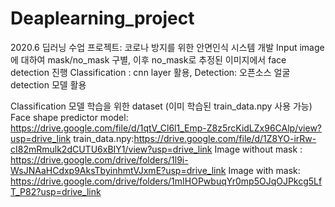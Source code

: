 # Deaplearning_project

2020.6 딥러닝 수업 프로젝트:
  코로나 방지를 위한 안면인식 시스템 개발
  Input image 에 대하여 mask/no_mask 구별, 이후 no_mask로 추정된 이미지에서 face detection 진행 
  Classification : cnn layer 활용, Detection: 오픈소스 얼굴 detection 모델 활용
  

Classification 모델 학습을 위한 dataset (이미 학습된 train_data.npy 사용 가능) 
Face shape predictor model: https://drive.google.com/file/d/1qtV_Cl6l1_Emp-Z8z5rcKidLZx96CAlp/view?usp=drive_link
train_data.npy:https://drive.google.com/file/d/1Z8YO-irRw-cI82mRmulk2dCUTU6xBIY1/view?usp=drive_link
Image without mask : https://drive.google.com/drive/folders/1l9i-WsJNAaHCdxp9AksTbyinhmtVJxmE?usp=drive_link
Image with mask: https://drive.google.com/drive/folders/1mIHOPwbuqYr0mp5OJqOJPkcg5LfT_P82?usp=drive_link
